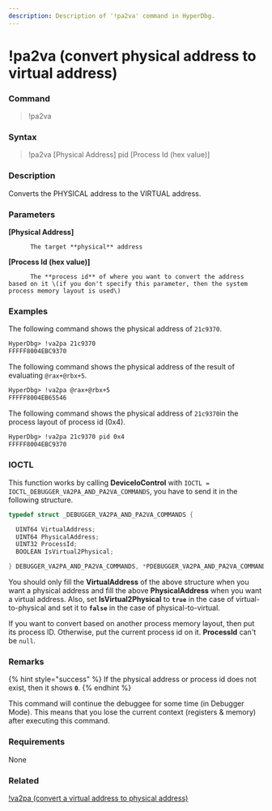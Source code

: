 ```yaml
---
description: Description of '!pa2va' command in HyperDbg.
---
```


# !pa2va \(convert physical address to virtual address\)

### Command

> !pa2va

### Syntax

> !pa2va \[Physical Address\] pid \[Process Id \(hex value\)\]

### Description

Converts the PHYSICAL address to the VIRTUAL address.

### Parameters

**\[Physical Address\]**

          The target **physical** address

**\[Process Id \(hex value\)\]**

          The **process id** of where you want to convert the address based on it \(if you don't specify this parameter, then the system process memory layout is used\)

### Examples

The following command shows the physical address of `21c9370`.

```diff
HyperDbg> !va2pa 21c9370
FFFFF8004EBC9370
```

The following command shows the physical address of the result of evaluating `@rax+@rbx+5`.

```diff
HyperDbg> !va2pa @rax+@rbx+5
FFFFF8004EB65546
```

The following command shows the physical address of `21c9370`in the process layout of process id \(0x4\).

```diff
HyperDbg> !va2pa 21c9370 pid 0x4
FFFFF8004EBC9370
```

### IOCTL

This function works by calling **DeviceIoControl** with `IOCTL = IOCTL_DEBUGGER_VA2PA_AND_PA2VA_COMMANDS`, you have to send it in the following structure.

```c
typedef struct _DEBUGGER_VA2PA_AND_PA2VA_COMMANDS {

  UINT64 VirtualAddress;
  UINT64 PhysicalAddress;
  UINT32 ProcessId;
  BOOLEAN IsVirtual2Physical;

} DEBUGGER_VA2PA_AND_PA2VA_COMMANDS, *PDEBUGGER_VA2PA_AND_PA2VA_COMMANDS;
```

You should only fill the **VirtualAddress** of the above structure when you want a physical address and fill the above **PhysicalAddress** when you want a virtual address. Also, set **IsVirtual2Physical** to **`true`** in the case of virtual-to-physical and set it to **`false`** in the case of physical-to-virtual.

If you want to convert based on another process memory layout, then put its process ID. Otherwise, put the current process id on it. **ProcessId** can't be `null`.

### **Remarks**

{% hint style="success" %}
If the physical address or process id does not exist, then it shows **`0`**.
{% endhint %}

This command will continue the debuggee for some time \(in Debugger Mode\). This means that you lose the current context \(registers & memory\) after executing this command.

### Requirements

None

### Related

[!va2pa \(convert a virtual address to physical address\)](https://docs.hyperdbg.org/commands/extension-commands/va2pa)

